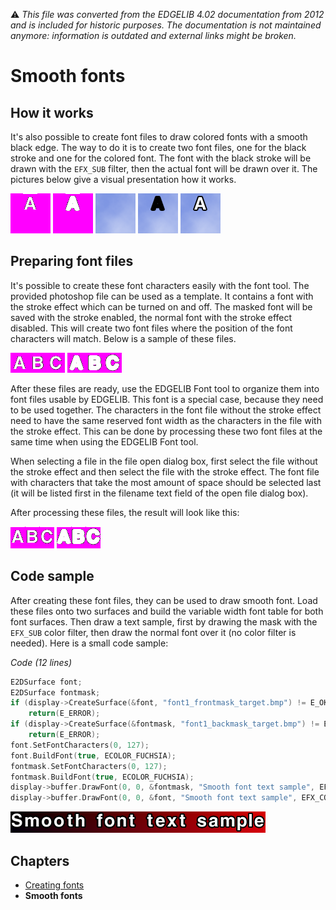 :warning: _This file was converted from the EDGELIB 4.02 documentation from 2012 and is included for historic purposes. The documentation is not maintained anymore: information is outdated and external links might be broken._

# Smooth fonts

## How it works
It's also possible to create font files to draw colored fonts with a smooth black edge. The way to do it is to create two font files, one for the black stroke and one for the colored font. The font with the black stroke will be drawn with the `EFX_SUB` filter, then the actual font will be drawn over it. The pictures below give a visual presentation how it works.

![A font character](images/edgefont_character.png "A font character")
![A font mask character](images/edgefont_character-mask.png "A font mask character")
![Background image](images/edgefont_background.png "Background image")
![A font mask character blitted with EFX_SUB](images/edgefont_blitmask.png "A font mask character blitted with EFX_SUB")
![A smooth font character](images/edgefont_blitfont.png "A smooth font character")

## Preparing font files
It's possible to create these font characters easily with the font tool. The provided photoshop file can be used as a template. It contains a font with the stroke effect which can be turned on and off. The masked font will be saved with the stroke enabled, the normal font with the stroke effect disabled. This will create two font files where the position of the font characters will match. Below is a sample of these files.

![Font file sample](images/edgefont_font.png "Font file sample")
![Font mask file sample](images/edgefont_fontmask.png "Font mask file sample")

After these files are ready, use the EDGELIB Font tool to organize them into font files usable by EDGELIB. This font is a special case, because they need to be used together. The characters in the font file without the stroke effect need to have the same reserved font width as the characters in the file with the stroke effect. This can be done by processing these two font files at the same time when using the EDGELIB Font tool.

When selecting a file in the file open dialog box, first select the file without the stroke effect and then select the file with the stroke effect. The font file with characters that take the most amount of space should be selected last (it will be listed first in the filename text field of the open file dialog box).

After processing these files, the result will look like this:

![The font file sample (processed)](images/edgefont_font-target.png "The font file sample (processed)")
![The font mask file sample (processed)](images/edgefont_fontmask-target.png "The font mask file sample (processed)")

## Code sample
After creating these font files, they can be used to draw smooth font. Load these files onto two surfaces and build the variable width font table for both font surfaces. Then draw a text sample, first by drawing the mask with the `EFX_SUB` color filter, then draw the normal font over it (no color filter is needed). Here is a small code sample:

_Code (12 lines)_
```c++
E2DSurface font;
E2DSurface fontmask;
if (display->CreateSurface(&font, "font1_frontmask_target.bmp") != E_OK)
    return(E_ERROR);
if (display->CreateSurface(&fontmask, "font1_backmask_target.bmp") != E_OK)
    return(E_ERROR);
font.SetFontCharacters(0, 127);
font.BuildFont(true, ECOLOR_FUCHSIA);
fontmask.SetFontCharacters(0, 127);
fontmask.BuildFont(true, ECOLOR_FUCHSIA);
display->buffer.DrawFont(0, 0, &fontmask, "Smooth font text sample", EFX_COLORKEY | EFX_SUB);
display->buffer.DrawFont(0, 0, &font, "Smooth font text sample", EFX_COLORKEY);
```

![Smooth font result](images/edgefont_code-result.png "Smooth font result")

## Chapters
* [Creating fonts](tutorials_fonttool_creatingfonts.md)
* **Smooth fonts**


